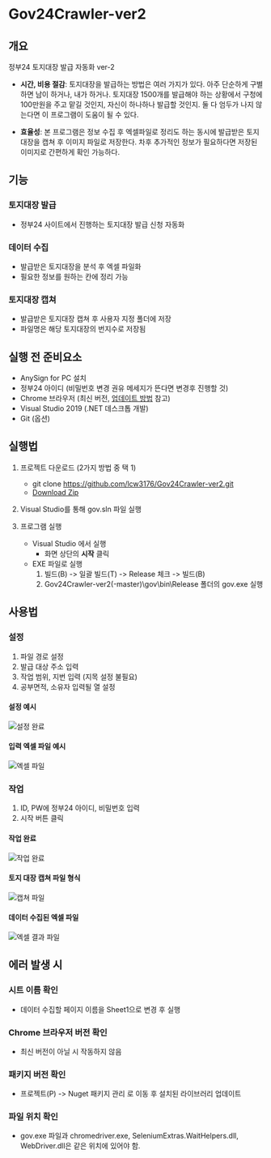 # Gov24Crawler-ver2
## 개요
정부24 토지대장 발급 자동화 ver-2

* **시간, 비용 절감**: 토지대장을 발급하는 방법은 여러 가지가 있다. 아주 단순하게 구별하면 남이 하거나, 내가 하거나. 토지대장 1500개를 발급해야 하는 상황에서 구청에 100만원을 주고 맡길 것인지, 자신이 하나하나 발급할 것인지. 둘 다 엄두가 나지 않는다면 이 프로그램이 도움이 될 수 있다.

* **효율성**: 본 프로그램은 정보 수집 후 엑셀파일로 정리도 하는 동시에 발급받은 토지대장을 캡쳐 후 이미지 파일로 저장한다. 차후 추가적인 정보가 필요하다면 저장된 이미지로 간편하게 확인 가능하다.

## 기능
### 토지대장 발급
* 정부24 사이트에서 진행하는 토지대장 발급 신청 자동화
### 데이터 수집
* 발급받은 토지대장을 분석 후 엑셀 파일화
* 필요한 정보를 원하는 칸에 정리 가능
### 토지대장 캡쳐
* 발급받은 토지대장 캡쳐 후 사용자 지정 폴더에 저장
* 파일명은 해당 토지대장의 번지수로 저장됨

## 실행 전 준비요소
* AnySign for PC 설치
* 정부24 아이디 (비밀번호 변경 권유 메세지가 뜬다면 변경후 진행할 것)
* Chrome 브라우저 (최신 버전, [업데이트 방법](https://support.google.com/chrome/answer/95414?co=GENIE.Platform%3DDesktop&hl=ko) 참고)
* Visual Studio 2019 (.NET 데스크톱 개발)
* Git (옵션)

## 실행법
1. 프로젝트 다운로드 (2가지 방법 중 택 1)
    * git clone https://github.com/lcw3176/Gov24Crawler-ver2.git
    * [Download Zip](https://github.com/lcw3176/Gov24Crawler-ver2/archive/refs/heads/master.zip)

2. Visual Studio를 통해 gov.sln 파일 실행
3. 프로그램 실행
    * Visual Studio 에서 실행
        * 화면 상단의 **시작** 클릭
    * EXE 파일로 실행
        1. 빌드(B) -> 일괄 빌드(T) -> Release 체크 -> 빌드(B)
        2. Gov24Crawler-ver2(-master)\gov\bin\Release 폴더의 gov.exe 실행


## 사용법
### 설정
1. 파일 경로 설정
2. 발급 대상 주소 입력
3. 작업 범위, 지번 입력 (지목 설정 불필요)
4. 공부면적, 소유자 입력될 열 설정
#### 설정 예시
![설정 완료](https://user-images.githubusercontent.com/59993347/124360545-75bc1480-dc65-11eb-950f-2f7f125c34b9.png)
#### 입력 엑셀 파일 예시
![엑셀 파일](https://user-images.githubusercontent.com/59993347/124360564-83719a00-dc65-11eb-837f-6549e6eba853.png)
### 작업
1. ID, PW에 정부24 아이디, 비밀번호 입력
2. 시작 버튼 클릭
#### 작업 완료
![작업 완료](https://user-images.githubusercontent.com/59993347/124360560-82406d00-dc65-11eb-9fe0-b920c7665e39.png)

#### 토지 대장 캡쳐 파일 형식
![캡쳐 파일](https://user-images.githubusercontent.com/59993347/124360546-75bc1480-dc65-11eb-8d5d-d38ba9f2cf9c.png)

#### 데이터 수집된 엑셀 파일
![엑셀 결과 파일](https://user-images.githubusercontent.com/59993347/124360756-6a1d1d80-dc66-11eb-9621-260f1c6b42d5.png)


## 에러 발생 시
### 시트 이름 확인
* 데이터 수집할 페이지 이름을 Sheet1으로 변경 후 실행
### Chrome 브라우저 버전 확인
* 최신 버전이 아닐 시 작동하지 않음
### 패키지 버전 확인
* 프로젝트(P) -> Nuget 패키지 관리 로 이동 후 설치된 라이브러리 업데이트
### 파일 위치 확인
* gov.exe 파일과 chromedriver.exe, SeleniumExtras.WaitHelpers.dll, WebDriver.dll은 같은 위치에 있어야 함.